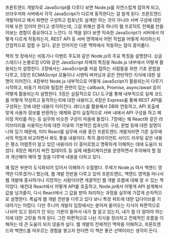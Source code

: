 프론트엔드 개발자로 JavaScript를 다루다 보면 Node.js를 자연스럽게 접하게 되고, 브라우저와 서버에서 각각 JavaScript가 다르게 동작한다는 걸 알게 된다. 프론트엔드 개발자라고 해서 화면만 구성하고 컴포넌트 설계만 하는 것이 아니라 서버 구성에 대한 이해 또한 있어야 한다고 생각하는데, 그걸 위해선 결국 하나의 웹 프로덕트 전체를 만들어보는 경험이 중요하다고 느낀다. 이 책을 읽다 보면 익숙한 JavaScript가 서버에서 어떻게 다르게 작동하는지, REST API 등 서버 영역에서 어떤 작업을 어떻게 처리하는지 간접적으로 접할 수 있다. 같은 언어지만 다른 맥락에서 작동하는 점이 흥미롭다. 

책의 첫 장에서는 비동기나 이벤트 주도와 같은 Node.js의 주요 특징을 설명한다. 싱글 스레드나 논블로킹 I/O와 같은 JavaScript 자체의 특징을 Node.js 내부에서 어떻게 활용되는지 설명한다. 2장에서는 JavaScript를 처음 접하는 사람들을 위한 기초 문법을 다루고, 3장은 ECMAScript 모듈이나 시맨틱 버저닝과 같은 전반적인 지식에 대한 설명이 이어진다. 4장부터 Node.js 내부적으로 어떻게 JavaScript가 활용되는지 다루기 시작하고, 비동기 처리와 밀접한 관련이 있는 callback, Promise, async/await 등이 어떻게 활용되는지 설명한다. 5장은 실질적으로 CLI 도구를 통해 내부적으로 실제 코드를 어떻게 작성하고 동작하는지에 대한 내용이고, 6장은 Express를 통해 REST API를 구성하는 것에 대한 내용이 이어진다. 레디스를 활용해서 DB와 연동하고, API 호출에 맞게 사용자 정보를 반환하는 예제와 같이 실질적으로 서버 내에서 API 구성을 하고 페이징 처리를 하는 등 실무와 비슷한 구성이 마음에 들었다. 7장에는 왜 React와 같은 라이브러리를 사용하는지에 대한 이유와 기본적인 컴포넌트 구성, 문법 등에 대한 설명이 나와 있기 때문에, 이미 React를 실무에 사용 중인 프론트엔드 개발자라면 기존 실무에서의 작업과 비교하면서 봐도 좋을 내용이다. 특히 클라이언트 사이드 라우팅 같은 내용은 평소 어렴풋이 알고 있던 내용이라 더 흥미로웠고 명확하게 이해하는 데에 도움이 되었다. 8장은 패키지 버전 업데이트 등 실제 애플리케이션을 운영하면서 주의해야 할 점과 개선해야 해야 할 점을 다루며 내용을 더하고 있다. 

꽤 많은 부분이 도식화되어 있어서 이해하기 수월했다. 주제가 Node.js 여서 백엔드 영역만 다루겠거니 했는데, 웹 개발 전반을 다루고 있어 프론트엔드, 백엔드 영역을 떠나서 웹 개발에 종사하거나 지망하는 사람이라면 개괄적인 웹 개발 흐름에 대해 알 수 있는 책이었다. 예컨대 React에서 어떻게 API를 호출하고, Node.js에서 어떻게 API 설계해서 값을 넘겨줄지, 다시 React에서 그 값을 받아 처리하는 과정을 실무에 가깝게 순차적으로 설명한다. 폭넓게 웹 개발 전반을 다루고 있다 보니 특정 파트에 대한 딥다이브를 기대하기는 어렵다. 다만 주니어 개발자 입장에서는 쏟아져 들어오는 지식이 파편적으로 나뉘어 있고 정리가 안 되는 기분이 들어서 내가 뭘 알고 있는지, 내가 뭘 더 알아야 하는지에 대한 고민을 하게 된다. 그런 파편적으로 나뉜 지식을 정리하고 전체적인 흐름을 이해하는 데 큰 도움이 되지 않을까 싶다. 웹 개발의 전체적인 맥락을 이해하고, 프론트엔드와 백엔드를 아우르는 경험을 쌓고자 한다면 이 책은 좋은 선택이라는 생각이 든다.
